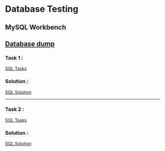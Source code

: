 # Database Testing
## MySQL Workbench
## [Database dump](https://drive.google.com/drive/folders/1GUJ8g9YzVKhSvi8z3mE7r9XwpMs-Q1Bw?usp=sharing)
### Task 1 :
[SQL Tasks](https://docs.google.com/document/d/1D-NjRlsfJXD4qoVKlWBANY7Ur1Zwuaqw/edit?usp=sharing&ouid=116635538336499939818&rtpof=true&sd=true)
### Solution :
[SQL Solution](https://docs.google.com/document/d/1sHmZKnKl5o8GceFco6XOkLi3QCbDHrgZ/edit?usp=sharing&ouid=116635538336499939818&rtpof=true&sd=true)

---

### Task 2 :
[SQL Tasks](https://docs.google.com/document/d/1VIz4o0jGG85zxU682jeiox5HgNJHRgDO/edit?usp=sharing&ouid=116635538336499939818&rtpof=true&sd=true)
### Solution :
[SQL Solution](https://docs.google.com/document/d/1BgIJrjy5NipGGaw82wKyn629vQU2Ydz_/edit?usp=sharing&ouid=116635538336499939818&rtpof=true&sd=true)
